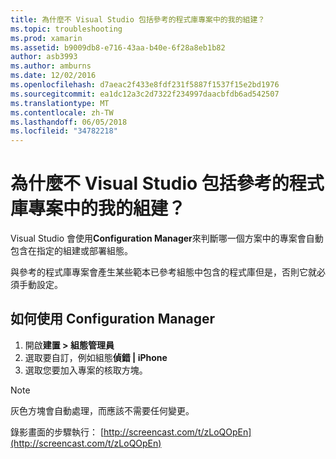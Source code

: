```yaml
---
title: 為什麼不 Visual Studio 包括參考的程式庫專案中的我的組建？
ms.topic: troubleshooting
ms.prod: xamarin
ms.assetid: b9009db8-e716-43aa-b40e-6f28a8eb1b82
author: asb3993
ms.author: amburns
ms.date: 12/02/2016
ms.openlocfilehash: d7aeac2f433e8fdf231f5887f1537f15e2bd1976
ms.sourcegitcommit: ea1dc12a3c2d7322f234997daacbfdb6ad542507
ms.translationtype: MT
ms.contentlocale: zh-TW
ms.lasthandoff: 06/05/2018
ms.locfileid: "34782218"
---
```

# <a name="why-doesnt-visual-studio-include-my-referenced-library-project-in-my-build"></a>為什麼不 Visual Studio 包括參考的程式庫專案中的我的組建？

Visual Studio 會使用**Configuration Manager**來判斷哪一個方案中的專案會自動包含在指定的組建或部署組態。

與參考的程式庫專案會產生某些範本已參考組態中包含的程式庫但是，否則它就必須手動設定。

## <a name="how-to-use-the-configuration-manager"></a>如何使用 Configuration Manager

1. 開啟**建置 > 組態管理員**
2. 選取要自訂，例如組態**偵錯 | iPhone**
3. 選取您要加入專案的核取方塊。

> [!NOTE]
> 灰色方塊會自動處理，而應該不需要任何變更。

錄影畫面的步驟執行： [http://screencast.com/t/zLoQOpEn](http://screencast.com/t/zLoQOpEn)
